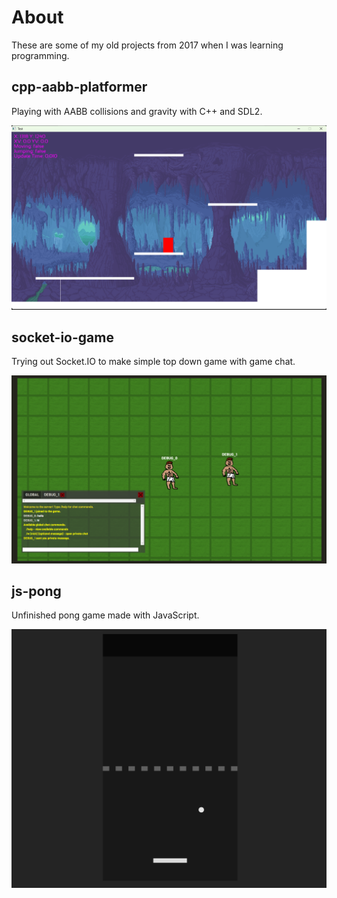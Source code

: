 # About
These are some of my old projects from 2017 when I was learning programming.

## cpp-aabb-platformer
Playing with AABB collisions and gravity with C++ and SDL2.

![aabb](./cpp-aabb-platformer/preview.png)

## socket-io-game
Trying out Socket.IO to make simple top down game with game chat.

![socketio](./socket-io-game/preview.png)

## js-pong
Unfinished pong game made with JavaScript.

![pong](./js-pong/preview.png)
